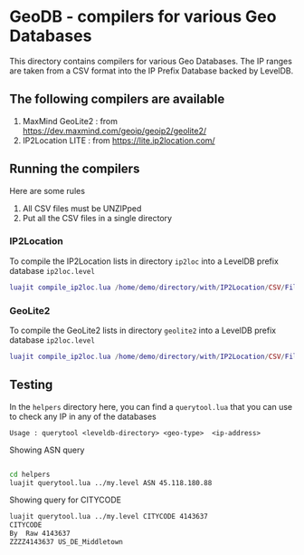 GeoDB - compilers for various Geo Databases
===========================================


This directory contains compilers for various Geo Databases.
The IP ranges are taken from a CSV format into the IP Prefix Database backed by LevelDB.


The following compilers are available
----------------

1.  MaxMind GeoLite2 : from  https://dev.maxmind.com/geoip/geoip2/geolite2/
2.  IP2Location LITE : from  https://lite.ip2location.com/  


## Running the compilers

Here are some rules

1. All CSV files must be UNZIPped 
2. Put all the CSV files in a single directory 

### IP2Location   

To compile the IP2Location lists  in directory `ip2loc` into a LevelDB prefix database `ip2loc.level`

````lua
luajit compile_ip2loc.lua /home/demo/directory/with/IP2Location/CSV/Files  ip2loc.level 
````

### GeoLite2 

To compile the GeoLite2  lists  in directory `geolite2` into a LevelDB prefix database `ip2loc.level`

````lua
luajit compile_ip2loc.lua /home/demo/directory/with/IP2Location/CSV/Files  ip2loc.level 
````


## Testing

In the `helpers` directory here, you can find a `querytool.lua` that you can use to check any IP in any of the databases

`Usage : querytool <leveldb-directory> <geo-type>  <ip-address>`


Showing ASN query 

````bash

cd helpers 
luajit querytool.lua ../my.level ASN 45.118.180.88

````
Showing query for CITYCODE 

````bash
luajit querytool.lua ../my.level CITYCODE 4143637
CITYCODE
By  Raw 4143637
ZZZZ4143637	US_DE_Middletown
````


